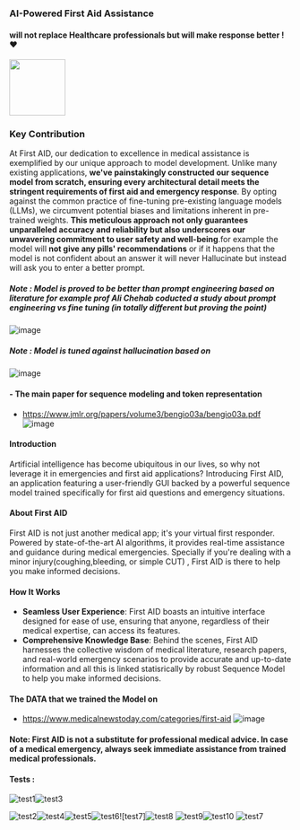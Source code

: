 ### AI-Powered First Aid Assistance         
#### will not replace  Healthcare professionals but will make response better ! :heart:

<img src="https://github.com/zbeeb1/Firs_AId-1.0-sequence-to-sequence-/assets/134772110/805dd34e-f7c1-4f39-bf91-ade0d906398e" width="100">

### Key Contribution  
At First AID, our dedication to excellence in medical assistance is exemplified by our unique approach to model development. Unlike many existing applications, **we've painstakingly constructed our sequence model from scratch, ensuring every architectural detail meets the stringent requirements of first aid and emergency response**. By opting against the common practice of fine-tuning pre-existing language models (LLMs), we circumvent potential biases and limitations inherent in pre-trained weights. **This meticulous approach not only guarantees unparalleled accuracy and reliability but also underscores our unwavering commitment to user safety and well-being**.for example the model will **not give any pills' recommendations** or if it happens that the model is not confident about an answer it will never Hallucinate but instead will ask you to enter a better prompt.
##### Note : Model is proved to be better than prompt engineering based on literature for example prof Ali Chehab coducted a study about prompt engineering vs fine tuning (in totally different but proving the point)

![image](https://github.com/zbeeb1/Firs_AId-1.0/assets/134772110/b4541e96-a4b5-48b8-b10f-197b686079aa)


##### Note : Model is tuned against hallucination based on 
![image](https://github.com/zbeeb1/First_AId-1.0-sequence-to-sequence-/assets/134772110/17428b43-9816-4ca2-ba6c-336e2aab7e01)


#### - **The main paper for sequence modeling and token representation**
- https://www.jmlr.org/papers/volume3/bengio03a/bengio03a.pdf
![image](https://github.com/zbeeb1/Firs_AId-1.0-sequence-to-sequence-/assets/134772110/c5279ec1-5d92-4568-a567-3cc99909058d)
#### Introduction

Artificial intelligence has become ubiquitous in our lives, so why not leverage it in emergencies and first aid applications? Introducing First AID, an application featuring a user-friendly GUI backed by a powerful sequence model trained specifically for first aid questions and emergency situations.

#### About First AID

First AID is not just another medical app; it's your virtual first responder. Powered by state-of-the-art AI algorithms, it provides real-time assistance and guidance during medical emergencies. Specially if  you're dealing with a minor injury(coughing,bleeding, or simple CUT) , First AID is there to help you make informed decisions.

#### How It Works

- **Seamless User Experience**: First AID boasts an intuitive interface designed for ease of use, ensuring that anyone, regardless of their medical expertise, can access its features.
- **Comprehensive Knowledge Base**: Behind the scenes, First AID harnesses the collective wisdom of medical literature, research papers, and real-world emergency scenarios to provide accurate and up-to-date information and all this is linked statisrically by robust Sequence Model to help you make informed decisions.
#### The DATA that we trained the Model on 
- https://www.medicalnewstoday.com/categories/first-aid
![image](https://github.com/zbeeb1/Firs_AId-1.0/assets/134772110/c26075db-731f-40cb-9df3-37b99e6aa961)
#### Note: First AID is not a substitute for professional medical advice. In case of a medical emergency, always seek immediate assistance from trained medical professionals.  
#### Tests :  
![test1](https://github.com/zbeeb1/First_AId-1.0-sequence-to-sequence-/assets/134772110/1cb15b13-d810-4e08-9e82-bddb707a75b1)![test3](https://github.com/zbeeb1/First_AId-1.0-sequence-to-sequence-/assets/134772110/29fb0934-5c4b-4a27-a5e9-2d524173a00f)

![test2](https://github.com/zbeeb1/First_AId-1.0-sequence-to-sequence-/assets/134772110/bc2fb911-b3d6-4e84-bc4b-a7fe6ab74033)![test4](https://github.com/zbeeb1/First_AId-1.0-sequence-to-sequence-/assets/134772110/e303aca7-3693-423c-9d4f-ba0823447c46)![test5](https://github.com/zbeeb1/First_AId-1.0-sequence-to-sequence-/assets/134772110/646cbb66-b76b-45fc-88dd-d2bf31f3e2a9)![test6](https://github.com/zbeeb1/First_AId-1.0-sequence-to-sequence-/assets/134772110/c16f1cac-31df-4b56-b071-d846c2f325ec)![test7]![test8](https://github.com/zbeeb1/First_AId-1.0-sequence-to-sequence-/assets/134772110/a09e5304-606d-4912-8fd9-0c55099eec1f) 
![test9](https://github.com/zbeeb1/First_AId-1.0-sequence-to-sequence-/assets/134772110/359a6be6-e84f-4be2-ab65-2666f89bd69a)![test10](https://github.com/zbeeb1/First_AId-1.0-sequence-to-sequence-/assets/134772110/a83cc357-bc17-4e70-b714-a6fdd9baf5f6)
![test7](https://github.com/zbeeb1/First_AId-1.0-sequence-to-sequence-/assets/134772110/bd12776a-7d44-480e-828d-81e69addb94f)










